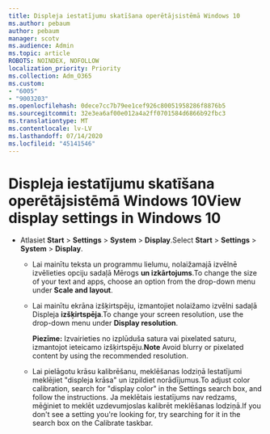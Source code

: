 ```yaml
---
title: Displeja iestatījumu skatīšana operētājsistēmā Windows 10
ms.author: pebaum
author: pebaum
manager: scotv
ms.audience: Admin
ms.topic: article
ROBOTS: NOINDEX, NOFOLLOW
localization_priority: Priority
ms.collection: Adm_O365
ms.custom:
- "6005"
- "9003203"
ms.openlocfilehash: 0dece7cc7b79ee1cef926c80051958286f8876b5
ms.sourcegitcommit: 32e3ea6af00e012a4a2ff0701584d6866b92fbc3
ms.translationtype: MT
ms.contentlocale: lv-LV
ms.lasthandoff: 07/14/2020
ms.locfileid: "45141546"
---
```

# <a name="view-display-settings-in-windows-10"></a><span data-ttu-id="f999c-102">Displeja iestatījumu skatīšana operētājsistēmā Windows 10</span><span class="sxs-lookup"><span data-stu-id="f999c-102">View display settings in Windows 10</span></span>

- <span data-ttu-id="f999c-103">Atlasiet **Start**   >  **Settings**   >  **System**  >  **Display**.</span><span class="sxs-lookup"><span data-stu-id="f999c-103">Select **Start**  > **Settings**  > **System** > **Display**.</span></span>
    -  <span data-ttu-id="f999c-104">Lai mainītu teksta un programmu lielumu, nolaižamajā izvēlnē izvēlieties opciju sadaļā Mērogs **un izkārtojums**.</span><span class="sxs-lookup"><span data-stu-id="f999c-104">To change the size of your text and apps, choose an option from the drop-down menu under  **Scale and layout**.</span></span>
    - <span data-ttu-id="f999c-105">Lai mainītu ekrāna izšķirtspēju, izmantojiet nolaižamo izvēlni sadaļā Displeja **izšķirtspēja**.</span><span class="sxs-lookup"><span data-stu-id="f999c-105">To change your screen resolution, use the drop-down menu under **Display resolution**.</span></span>
     
      <span data-ttu-id="f999c-106">**Piezīme:** Izvairieties no izplūduša satura vai pixelated saturu, izmantojot ieteicamo izšķirtspēju.</span><span class="sxs-lookup"><span data-stu-id="f999c-106">**Note** Avoid blurry or pixelated content by using the recommended resolution.</span></span>
    - <span data-ttu-id="f999c-107">Lai pielāgotu krāsu kalibrēšanu, meklēšanas lodziņā Iestatījumi meklējiet "displeja krāsa" un izpildiet norādījumus.</span><span class="sxs-lookup"><span data-stu-id="f999c-107">To adjust color calibration, search for "display color" in the Settings search box, and follow the instructions.</span></span> <span data-ttu-id="f999c-108">Ja meklētais iestatījums nav redzams, mēģiniet to meklēt uzdevumjoslas kalibrēt meklēšanas lodziņā.</span><span class="sxs-lookup"><span data-stu-id="f999c-108">If you don't see a setting you're looking for, try searching for it in the search box on the Calibrate taskbar.</span></span>